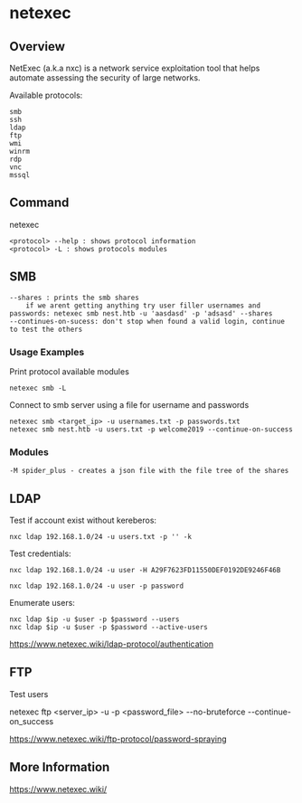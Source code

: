 # netexec

## Overview

NetExec (a.k.a nxc) is a network service exploitation tool that helps automate assessing the security of large networks.

Available protocols:

	smb
	ssh
	ldap
	ftp
	wmi
	winrm
	rdp
	vnc
	mssql

## Command

netexec

	<protocol> --help : shows protocol information
	<protocol> -L : shows protocols modules

## SMB

	--shares : prints the smb shares
		if we arent getting anything try user filler usernames and passwords: netexec smb nest.htb -u 'aasdasd' -p 'adsasd' --shares
	--continues-on-sucess: don't stop when found a valid login, continue to test the others

### Usage Examples

Print protocol available modules

	netexec smb -L

Connect to smb server using a file for username and passwords

	netexec smb <target_ip> -u usernames.txt -p passwords.txt
	netexec smb nest.htb -u users.txt -p welcome2019 --continue-on-success


### Modules

	-M spider_plus - creates a json file with the file tree of the shares


## LDAP

Test if account exist without kereberos:

	nxc ldap 192.168.1.0/24 -u users.txt -p '' -k

Test credentials:

	nxc ldap 192.168.1.0/24 -u user -H A29F7623FD11550DEF0192DE9246F46B

	nxc ldap 192.168.1.0/24 -u user -p password

Enumerate users:

	nxc ldap $ip -u $user -p $password --users
	nxc ldap $ip -u $user -p $password --active-users

https://www.netexec.wiki/ldap-protocol/authentication



## FTP

Test users

netexec ftp <server_ip> -u <userfile> -p <password_file> --no-bruteforce --continue-on_success

https://www.netexec.wiki/ftp-protocol/password-spraying

## More Information

https://www.netexec.wiki/